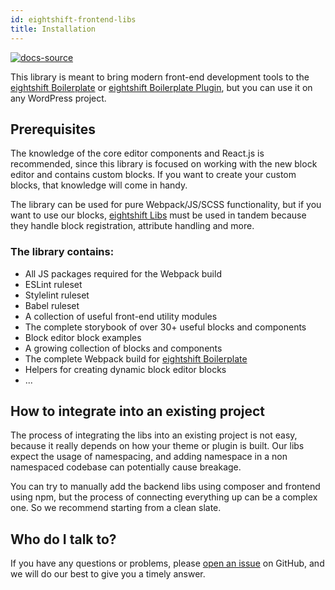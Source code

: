 ```yaml
---
id: eightshift-frontend-libs
title: Installation
---
```


[![docs-source](https://img.shields.io/badge/source-eightshift--frontend--libs-yellow?style=for-the-badge&logo=javascript&labelColor=2a2a2a)](https://github.com/infinum/eightshift-frontend-libs/tree/develop/blocks/init/src/blocks/)

This library is meant to bring modern front-end development tools to the [eightshift Boilerplate](https://github.com/infinum/eightshift-boilerplate) or [eightshift Boilerplate Plugin](https://github.com/infinum/eightshift-boilerplate-plugin), but you can use it on any WordPress project.

## Prerequisites

The knowledge of the core editor components and React.js is recommended, since this library is focused on working with the new block editor and contains custom blocks. If you want to create your custom blocks, that knowledge will come in handy.

The library can be used for pure Webpack/JS/SCSS functionality, but if you want to use our blocks, [eightshift Libs](https://github.com/infinum/eightshift-libs/) must be used in tandem because they handle block registration, attribute handling and more.

### The library contains:

- All JS packages required for the Webpack build
- ESLint ruleset
- Stylelint ruleset
- Babel ruleset
- A collection of useful front-end utility modules
- The complete storybook of over 30+ useful blocks and components
- Block editor block examples
- A growing collection of blocks and components
- The complete Webpack build for [eightshift Boilerplate](https://github.com/infinum/eightshift-boilerplate)
- Helpers for creating dynamic block editor blocks
- ...

## How to integrate into an existing project

The process of integrating the libs into an existing project is not easy, because it really depends on how your theme or plugin is built. Our libs expect the usage of namespacing, and adding namespace in a non namespaced codebase can potentially cause breakage.

You can try to manually add the backend libs using composer and frontend using npm, but the process of connecting everything up can be a complex one. So we recommend starting from a clean slate.

## Who do I talk to?

If you have any questions or problems, please [open an issue](https://github.com/infinum/eightshift-frontend-libs/issues) on GitHub, and we will do our best to give you a timely answer.
